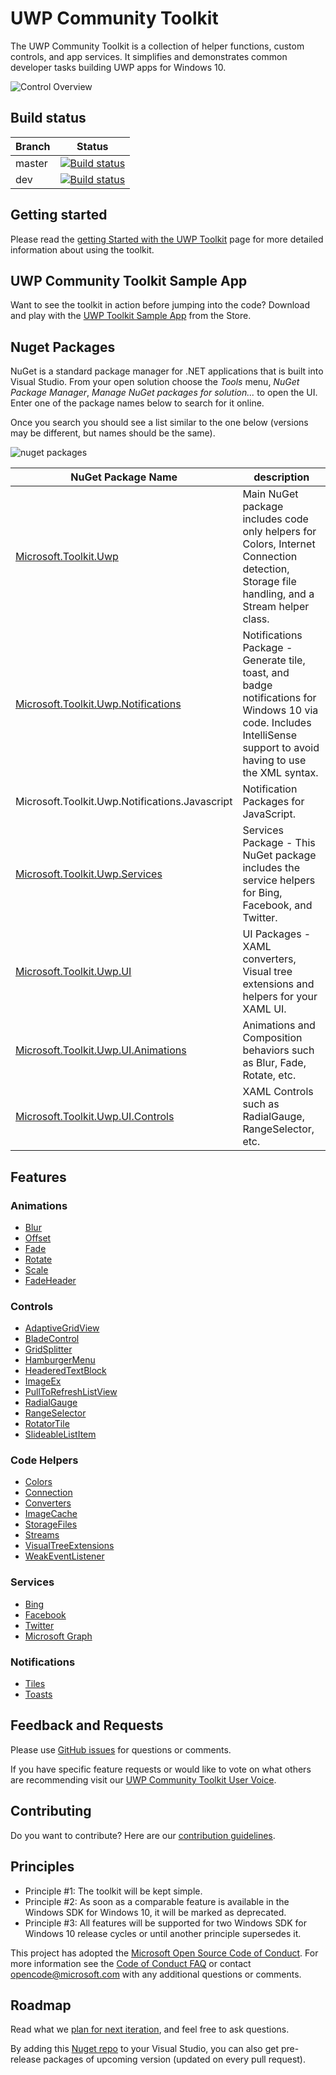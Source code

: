 UWP Community Toolkit
===========

The UWP Community Toolkit is a collection of helper functions, custom controls, and app services. It simplifies and demonstrates common developer tasks building UWP apps for Windows 10.

![Control Overview](githubresources/images/UWP-community-toolkit-overview.png "Sample Image")

## Build status

| Branch | Status |
| ------ | ------ |
| master | [![Build status](https://ci.appveyor.com/api/projects/status/o1jjdpx3bsvi350n/branch/master?svg=true)](https://ci.appveyor.com/project/PedroLamas/uwpcommunitytoolkit/branch/master) |
| dev | [![Build status](https://ci.appveyor.com/api/projects/status/o1jjdpx3bsvi350n/branch/dev?svg=true)](https://ci.appveyor.com/project/PedroLamas/uwpcommunitytoolkit/branch/dev) |

## Getting started

Please read the [getting Started with the UWP Toolkit](https://developer.microsoft.com/en-us/windows/uwp-community-toolkit/getting-started.htm) page for more detailed information about using the toolkit.

## UWP Community Toolkit Sample App

Want to see the toolkit in action before jumping into the code?  Download and play with the [UWP Toolkit Sample App](https://www.microsoft.com/store/apps/9nblggh4tlcq) from the Store.

## Nuget Packages

NuGet is a standard package manager for .NET applications that is built into Visual Studio. From your open solution choose the *Tools* menu, *NuGet Package Manager*, *Manage NuGet packages for solution...* to open the UI.  Enter one of the package names below to search for it online.

Once you search you should see a list similar to the one below (versions may be different, but names should be the same).

![nuget packages](githubresources/images/NugetPackages.png "Nuget Packages")

| NuGet Package Name | description |
| --- | --- |
| [Microsoft.Toolkit.Uwp](https://developer.microsoft.com/en-us/windows/uwp-community-toolkit/api/Microsoft_Toolkit_Uwp.htm) | Main NuGet package includes code only helpers for Colors, Internet Connection detection, Storage file handling, and a Stream helper class. |
| [Microsoft.Toolkit.Uwp.Notifications](https://developer.microsoft.com/en-us/windows/uwp-community-toolkit/api/Microsoft_Toolkit_Uwp_Notifications.htm) | Notifications Package - Generate tile, toast, and badge notifications for Windows 10 via code.  Includes IntelliSense support to avoid having to use the XML syntax. |
| Microsoft.Toolkit.Uwp.Notifications.Javascript | Notification Packages for JavaScript. |
| [Microsoft.Toolkit.Uwp.Services](https://developer.microsoft.com/en-us/windows/uwp-community-toolkit/api/Microsoft_Toolkit_Uwp_Services.htm) | Services Package - This NuGet package includes the service helpers for Bing, Facebook, and Twitter. |
| [Microsoft.Toolkit.Uwp.UI](https://developer.microsoft.com/en-us/windows/uwp-community-toolkit/api/Microsoft_Toolkit_Uwp_UI.htm) | UI Packages - XAML converters, Visual tree extensions and helpers for your XAML UI. |
| [Microsoft.Toolkit.Uwp.UI.Animations](https://developer.microsoft.com/en-us/windows/uwp-community-toolkit/api/Microsoft_Toolkit_Uwp_UI_Animations.htm) | Animations and Composition behaviors such as Blur, Fade, Rotate, etc. |
| [Microsoft.Toolkit.Uwp.UI.Controls](https://developer.microsoft.com/en-us/windows/uwp-community-toolkit/api/Microsoft_Toolkit_Uwp_UI_Controls.htm) | XAML Controls such as RadialGauge, RangeSelector, etc. | 

## Features

### Animations

* [Blur](https://developer.microsoft.com/en-us/windows/uwp-community-toolkit/animations/blur.htm)
* [Offset](https://developer.microsoft.com/en-us/windows/uwp-community-toolkit/animations/offset.htm)
* [Fade](https://developer.microsoft.com/en-us/windows/uwp-community-toolkit/animations/fade.htm)
* [Rotate](https://developer.microsoft.com/en-us/windows/uwp-community-toolkit/animations/rotate.htm)
* [Scale](https://developer.microsoft.com/en-us/windows/uwp-community-toolkit/animations/scale.htm)
* [FadeHeader](https://developer.microsoft.com/en-us/windows/uwp-community-toolkit/animations/fadeHeader.htm)

### Controls

* [AdaptiveGridView](https://developer.microsoft.com/en-us/windows/uwp-community-toolkit/controls/adaptivegridview.htm)
* [BladeControl](https://developer.microsoft.com/en-us/windows/uwp-community-toolkit/controls/bladecontrol.htm)
* [GridSplitter](https://developer.microsoft.com/en-us/windows/uwp-community-toolkit/controls/GridSplitter.htm)
* [HamburgerMenu](https://developer.microsoft.com/en-us/windows/uwp-community-toolkit/controls/hamburgermenu.htm)
* [HeaderedTextBlock](https://developer.microsoft.com/en-us/windows/uwp-community-toolkit/controls/headeredtextblock.htm)
* [ImageEx](https://developer.microsoft.com/en-us/windows/uwp-community-toolkit/controls/imageex.htm)
* [PullToRefreshListView](https://developer.microsoft.com/en-us/windows/uwp-community-toolkit/controls/pulltorefreshlistview.htm)
* [RadialGauge](https://developer.microsoft.com/en-us/windows/uwp-community-toolkit/controls/radialgauge.htm)
* [RangeSelector](https://developer.microsoft.com/en-us/windows/uwp-community-toolkit/controls/rangeselector.htm)
* [RotatorTile](https://developer.microsoft.com/en-us/windows/uwp-community-toolkit/controls/rotatortile.htm)
* [SlideableListItem](https://developer.microsoft.com/en-us/windows/uwp-community-toolkit/controls/slidablelistitem.htm)

### Code Helpers

* [Colors](https://developer.microsoft.com/en-us/windows/uwp-community-toolkit/helpers/colors.htm)
* [Connection](https://developer.microsoft.com/en-us/windows/uwp-community-toolkit/helpers/connectionhelper.htm)
* [Converters](https://developer.microsoft.com/en-us/windows/uwp-community-toolkit/helpers/converters.htm)
* [ImageCache](https://developer.microsoft.com/en-us/windows/uwp-community-toolkit/helpers/imagecache.htm)
* [StorageFiles](https://developer.microsoft.com/en-us/windows/uwp-community-toolkit/helpers/storagefiles.htm)
* [Streams](https://developer.microsoft.com/en-us/windows/uwp-community-toolkit/helpers/streams.htm)
* [VisualTreeExtensions](https://developer.microsoft.com/en-us/windows/uwp-community-toolkit/helpers/visualtreeextensions.htm)
* [WeakEventListener](https://developer.microsoft.com/en-us/windows/uwp-community-toolkit/helpers/weakeventlistener.htm)

### Services

* [Bing](https://developer.microsoft.com/en-us/windows/uwp-community-toolkit/services/bing.htm)
* [Facebook](https://developer.microsoft.com/en-us/windows/uwp-community-toolkit/services/facebook.htm)
* [Twitter](https://developer.microsoft.com/en-us/windows/uwp-community-toolkit/services/twitter.htm)
* [Microsoft Graph](https://developer.microsoft.com/en-us/windows/uwp-community-toolkit/services/MicrosoftGraph.htm)

### Notifications
- [Tiles](https://blogs.msdn.microsoft.com/tiles_and_toasts/2015/06/30/adaptive-tile-templates-schema-and-documentation/)
- [Toasts](https://blogs.msdn.microsoft.com/tiles_and_toasts/2015/07/02/adaptive-and-interactive-toast-notifications-for-windows-10/)

## Feedback and Requests

Please use [GitHub issues](https://github.com/Microsoft/UWPCommunityToolkit/issues) for questions or comments.

If you have specific feature requests or would like to vote on what others are recommending visit our [UWP Community Toolkit User Voice](https://aka.ms/uwpcommunitytoolkituservoice).

## Contributing
Do you want to contribute? Here are our [contribution guidelines](https://github.com/Microsoft/UWPCommunityToolkit/blob/master/contributing.md).

## Principles

 - Principle #1: The toolkit will be kept simple.
 - Principle #2: As soon as a comparable feature is available in the Windows SDK for Windows 10, it will be marked as deprecated.
 - Principle #3: All features will be supported for two Windows SDK for Windows 10 release cycles or until another principle supersedes it.

This project has adopted the [Microsoft Open Source Code of Conduct](https://opensource.microsoft.com/codeofconduct/). For more information see the [Code of Conduct FAQ](https://opensource.microsoft.com/codeofconduct/faq/) or contact [opencode@microsoft.com](mailto:opencode@microsoft.com) with any additional questions or comments.

## Roadmap

Read what we [plan for next iteration](https://github.com/Microsoft/UWPCommunityToolkit/issues?q=is%3Aopen+is%3Aissue+milestone%3Av1.2), and feel free to ask questions.

By adding this [Nuget repo](https://ci.appveyor.com/nuget/uwpcommunitytoolkit-dev) to your Visual Studio, you can also get pre-release packages of upcoming version (updated on every pull request).
